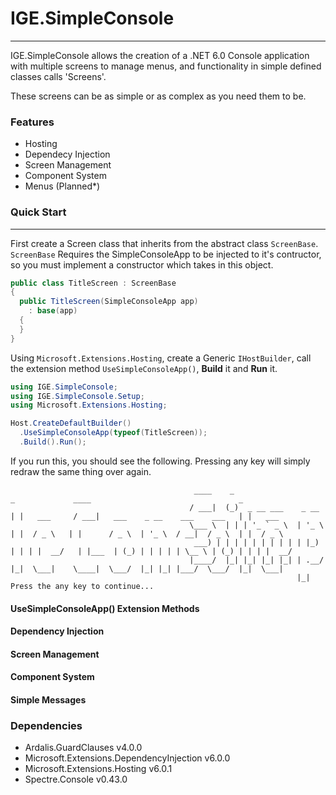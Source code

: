# IGE.SimpleConsole

---

IGE.SimpleConsole allows the creation of a .NET 6.0 Console application with multiple screens to manage menus, and functionality in simple defined classes calls 'Screens'.

These screens can be as simple or as complex as you need them to be.

### Features

- Hosting
- Dependecy Injection
- Screen Management
- Component System
- Menus (Planned\*)

### Quick Start

---

First create a Screen class that inherits from the abstract class `ScreenBase`.
`ScreenBase` Requires the SimpleConsoleApp to be injected to it's contructor, so you must implement a constructor which takes in this object.

```csharp
public class TitleScreen : ScreenBase
{
  public TitleScreen(SimpleConsoleApp app)
    : base(app)
  {
  }
}
```

Using `Microsoft.Extensions.Hosting`, create a Generic `IHostBuilder`, call the extension method `UseSimpleConsoleApp()`, **Build** it and **Run** it.

```csharp
using IGE.SimpleConsole;
using IGE.SimpleConsole.Setup;
using Microsoft.Extensions.Hosting;

Host.CreateDefaultBuilder()
  .UseSimpleConsoleApp(typeof(TitleScreen));
  .Build().Run();
```
If you run this, you should see the following. Pressing any key will simply redraw the same thing over again.
```
                                         ____    _                       _             ____                                 _
                                        / ___|  (_)  _ __ ___    _ __   | |   ___     / ___|   ___    _ __    ___    ___   | |   ___
                                        \___ \  | | | '_ ` _ \  | '_ \  | |  / _ \   | |      / _ \  | '_ \  / __|  / _ \  | |  / _ \
                                         ___) | | | | | | | | | | |_) | | | |  __/   | |___  | (_) | | | | | \__ \ | (_) | | | |  __/
                                        |____/  |_| |_| |_| |_| | .__/  |_|  \___|    \____|  \___/  |_| |_| |___/  \___/  |_|  \___|
                                                                |_|
Press the any key to continue...
```
#### UseSimpleConsoleApp() Extension Methods

#### Dependency Injection

#### Screen Management

#### Component System

#### Simple Messages

### Dependencies

- Ardalis.GuardClauses v4.0.0
- Microsoft.Extensions.DependencyInjection v6.0.0
- Microsoft.Extensions.Hosting v6.0.1
- Spectre.Console v0.43.0
